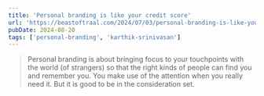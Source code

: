 ```yaml
---
title: 'Personal branding is like your credit score'
url: 'https://beastoftraal.com/2024/07/03/personal-branding-is-like-your-credit-score/'
pubDate: 2024-08-20
tags: ['personal-branding', 'karthik-srinivasan']
---
```


> Personal branding is about bringing focus to your touchpoints with the world (of strangers) so that the right kinds of people can find you and remember you. You make use of the attention when you really need it. But it is good to be in the consideration set.
